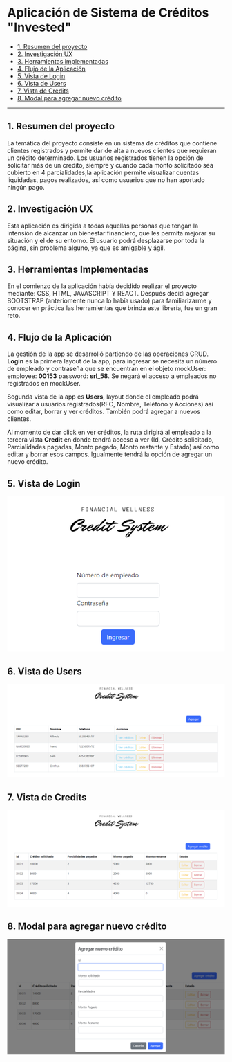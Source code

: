 # Aplicación de Sistema de Créditos "Invested"

* [1. Resumen del proyecto](#1-resumen-del-proyecto)
* [2. Investigación UX](#2-investigación-ux)
* [3. Herramientas implementadas](#3-primer-herramientas-implementadas)
* [4. Flujo de la Aplicación ](#4-flujo-de-la-aplicacion)
* [5. Vista de Login ](#5-vista-de-login)
* [6. Vista de Users ](#6-vista-de-users)
* [7. Vista de Credits ](#7-vista-de-credits)
* [8. Modal para agregar nuevo crédito ](#8-modal-para-agregar-nuevo-crédito)

***

## 1. Resumen del proyecto

La temática del proyecto consiste en un sistema de créditos que contiene clientes registrados
y permite dar de alta a nuevos clientes que requieran un crédito determinado.
Los usuarios registrados tienen la opción de solicitar más de un crédito, siempre y cuando cada 
monto solicitado sea cubierto en 4 parcialidades;la aplicación permite visualizar cuentas liquidadas,
pagos realizados, así como usuarios que no han aportado ningún pago.

## 2. Investigación UX

Esta aplicación es dirigida a todas aquellas personas que tengan la intensión de alcanzar un bienestar 
financiero, que les permita mejorar su situación y el de su entorno. 
El usuario podrá desplazarse por toda la página, sin problema alguno, ya que es amigable y ágil.

## 3. Herramientas Implementadas

En el comienzo de la aplicación había decidido realizar el proyecto mediante: CSS, HTML, JAVASCRIPT Y REACT.
Después decidí agregar BOOTSTRAP (anteriomente nunca lo había usado) para familiarizarme y conocer en práctica 
las herramientas que brinda este librería, fue un gran reto.

## 4. Flujo de la Aplicación

La gestión de la app se desarrolló partiendo de las operaciones CRUD. 
**Login** es la primera layout de la app, para ingresar se necesita un número de empleado y contraseña que se encuentran en el objeto mockUser: employee: **00153**  password: **srl_58**. 
Se negará el acceso a empleados no registrados en mockUser.

Segunda vista de la app es **Users**, layout donde el empleado podrá visualizar a usuarios registrados(RFC, Nombre, Teléfono y Acciones) así como editar, borrar y ver créditos. También podrá agregar a nuevos clientes.

Al momento de dar click en ver créditos, la ruta dirigirá al empleado a la tercera vista **Credit** en donde tendrá acceso a ver (Id, Crédito solicitado, Parcialidades pagadas, Monto pagado, Monto restante y Estado)  así como editar y borrar esos campos. Igualmente tendrá la opción de agregar un nuevo crédito.

## 5. Vista de Login

![Vista de Login](src/img/login-1.png)

## 6. Vista de Users
![Vista de Users](src/img/users-2.png)

## 7. Vista de Credits
![Vista de Credits](src/img/credits-3.png)

## 8. Modal para agregar nuevo crédito
![Modal para agregar nuevo crédito](src/img/new-credit4.png)








